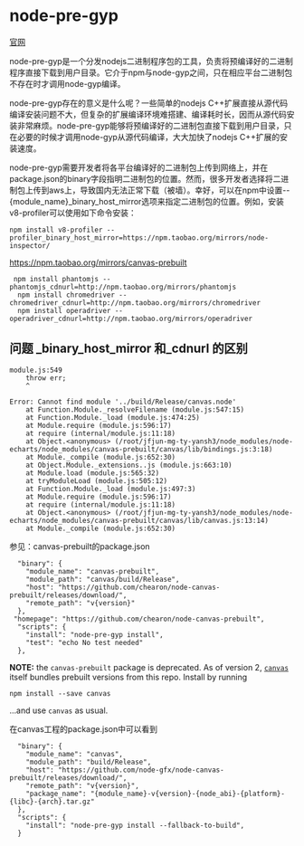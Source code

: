 # node-pre-gyp
[官网](https://github.com/mapbox/node-pre-gyp)

node-pre-gyp是一个分发nodejs二进制程序包的工具，负责将预编译好的二进制程序直接下载到用户目录。它介于npm与node-gyp之间，只在相应平台二进制包不存在时才调用node-gyp编译。

node-pre-gyp存在的意义是什么呢？一些简单的nodejs C++扩展直接从源代码编译安装问题不大，但复杂的扩展编译环境难搭建、编译耗时长，因而从源代码安装非常麻烦。node-pre-gyp能够将预编译好的二进制包直接下载到用户目录，只在必要的时候才调用node-gyp从源代码编译，大大加快了nodejs C++扩展的安装速度。

node-pre-gyp需要开发者将各平台编译好的二进制包上传到网络上，并在package.json的binary字段指明二进制包的位置。然而，很多开发者选择将二进制包上传到aws上，导致国内无法正常下载（被墙）。幸好，可以在npm中设置--{module_name}_binary_host_mirror选项来指定二进制包的位置。例如，安装v8-profiler可以使用如下命令安装：
```
npm install v8-profiler --profiler_binary_host_mirror=https://npm.taobao.org/mirrors/node-inspector/
```


https://npm.taobao.org/mirrors/canvas-prebuilt

```
 npm install phantomjs --phantomjs_cdnurl=http://npm.taobao.org/mirrors/phantomjs
  npm install chromedriver --chromedriver_cdnurl=http://npm.taobao.org/mirrors/chromedriver
  npm install operadriver --operadriver_cdnurl=http://npm.taobao.org/mirrors/operadriver
```

## 问题 _binary_host_mirror 和_cdnurl 的区别

```
module.js:549
    throw err;
    ^

Error: Cannot find module '../build/Release/canvas.node'
    at Function.Module._resolveFilename (module.js:547:15)
    at Function.Module._load (module.js:474:25)
    at Module.require (module.js:596:17)
    at require (internal/module.js:11:18)
    at Object.<anonymous> (/root/jfjun-mg-ty-yansh3/node_modules/node-echarts/node_modules/canvas-prebuilt/canvas/lib/bindings.js:3:18)
    at Module._compile (module.js:652:30)
    at Object.Module._extensions..js (module.js:663:10)
    at Module.load (module.js:565:32)
    at tryModuleLoad (module.js:505:12)
    at Function.Module._load (module.js:497:3)
    at Module.require (module.js:596:17)
    at require (internal/module.js:11:18)
    at Object.<anonymous> (/root/jfjun-mg-ty-yansh3/node_modules/node-echarts/node_modules/canvas-prebuilt/canvas/lib/canvas.js:13:14)
    at Module._compile (module.js:652:30)
```

参见：canvas-prebuilt的package.json
```
  "binary": {
    "module_name": "canvas-prebuilt",
    "module_path": "canvas/build/Release",
    "host": "https://github.com/chearon/node-canvas-prebuilt/releases/download/",
    "remote_path": "v{version}"
  },
 "homepage": "https://github.com/chearon/node-canvas-prebuilt",
  "scripts": {
    "install": "node-pre-gyp install",
    "test": "echo No test needed"
  },
```

**NOTE:** the `canvas-prebuilt` package is deprecated. As of version 2,
[`canvas`](https://github.com/Automattic/node-canvas) itself bundles prebuilt
versions from this repo. Install by running
```
npm install --save canvas
```
…and use `canvas` as usual.

在canvas工程的package.json中可以看到
```
  "binary": {
    "module_name": "canvas",
    "module_path": "build/Release",
    "host": "https://github.com/node-gfx/node-canvas-prebuilt/releases/download/",
    "remote_path": "v{version}",
    "package_name": "{module_name}-v{version}-{node_abi}-{platform}-{libc}-{arch}.tar.gz"
  },
  "scripts": {
    "install": "node-pre-gyp install --fallback-to-build",
  }

```